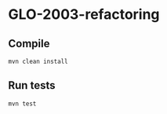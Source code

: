 # GLO-2003-refactoring

## Compile
```shell
mvn clean install
```

## Run tests
```shell
mvn test
```
